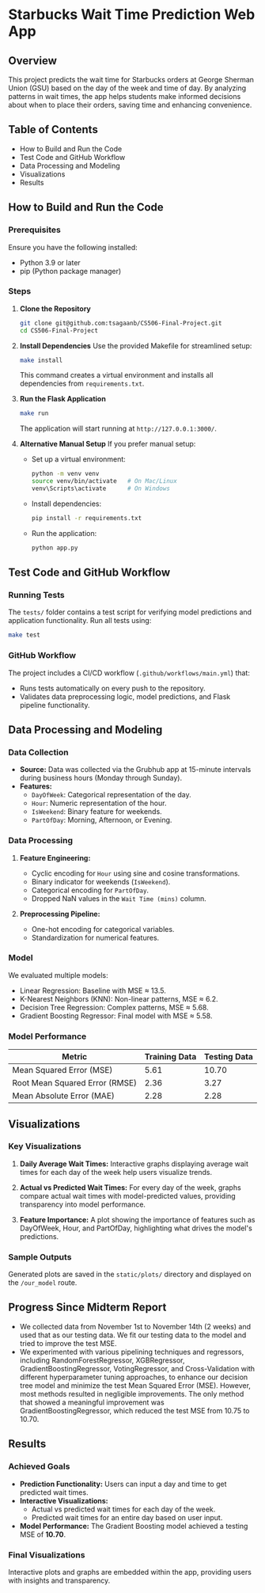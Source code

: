 

# Starbucks Wait Time Prediction Web App

## Overview
This project predicts the wait time for Starbucks orders at George Sherman Union (GSU) based on the day of the week and time of day. By analyzing patterns in wait times, the app helps students make informed decisions about when to place their orders, saving time and enhancing convenience.

## Table of Contents
- How to Build and Run the Code
- Test Code and GitHub Workflow
- Data Processing and Modeling
- Visualizations
- Results

## How to Build and Run the Code

### Prerequisites
Ensure you have the following installed:
- Python 3.9 or later
- pip (Python package manager)

### Steps
1. **Clone the Repository**
   ```bash
   git clone git@github.com:tsagaanb/CS506-Final-Project.git
   cd CS506-Final-Project
   ```

2. **Install Dependencies**
   Use the provided Makefile for streamlined setup:
   ```bash
   make install
   ```
   This command creates a virtual environment and installs all dependencies from `requirements.txt`.

3. **Run the Flask Application**
   ```bash
   make run
   ```
   The application will start running at `http://127.0.0.1:3000/`.

4. **Alternative Manual Setup**
   If you prefer manual setup:
   - Set up a virtual environment:
     ```bash
     python -m venv venv
     source venv/bin/activate   # On Mac/Linux
     venv\Scripts\activate      # On Windows
     ```
   - Install dependencies:
     ```bash
     pip install -r requirements.txt
     ```
   - Run the application:
     ```bash
     python app.py
     ```

## Test Code and GitHub Workflow

### Running Tests
The `tests/` folder contains a test script for verifying model predictions and application functionality. Run all tests using:
```bash
make test
```

### GitHub Workflow
The project includes a CI/CD workflow (`.github/workflows/main.yml`) that:
- Runs tests automatically on every push to the repository.
- Validates data preprocessing logic, model predictions, and Flask pipeline functionality.

## Data Processing and Modeling

### Data Collection
- **Source:** Data was collected via the Grubhub app at 15-minute intervals during business hours (Monday through Sunday).
- **Features:** 
  - `DayOfWeek`: Categorical representation of the day.
  - `Hour`: Numeric representation of the hour.
  - `IsWeekend`: Binary feature for weekends.
  - `PartOfDay`: Morning, Afternoon, or Evening.

### Data Processing
1. **Feature Engineering:**
   - Cyclic encoding for `Hour` using sine and cosine transformations.
   - Binary indicator for weekends (`IsWeekend`).
   - Categorical encoding for `PartOfDay`.
   - Dropped NaN values in the `Wait Time (mins)` column.

2. **Preprocessing Pipeline:** 
   - One-hot encoding for categorical variables.
   - Standardization for numerical features.

### Model
We evaluated multiple models:
- Linear Regression: Baseline with MSE ≈ 13.5.
- K-Nearest Neighbors (KNN): Non-linear patterns, MSE ≈ 6.2.
- Decision Tree Regression: Complex patterns, MSE ≈ 5.68.
- Gradient Boosting Regressor: Final model with MSE ≈ 5.58.

### Model Performance 
| Metric                 | Training Data | Testing Data |
|------------------------|---------------|--------------|
| Mean Squared Error (MSE) | 5.61          | 10.70        |
| Root Mean Squared Error (RMSE) | 2.36          | 3.27         |
| Mean Absolute Error (MAE) | 2.28          | 2.28         |


## Visualizations

### Key Visualizations
1. **Daily Average Wait Times:**
Interactive graphs displaying average wait times for each day of the week help users visualize trends.

2. **Actual vs Predicted Wait Times:**
For every day of the week, graphs compare actual wait times with model-predicted values, providing transparency into model performance.

3. **Feature Importance:**
A plot showing the importance of features such as DayOfWeek, Hour, and PartOfDay, highlighting what drives the model's predictions.

### Sample Outputs
Generated plots are saved in the `static/plots/` directory and displayed on the `/our_model` route.

## Progress Since Midterm Report
- We collected data from November 1st to November 14th (2 weeks) and used that as our testing data. We fit our testing data to the model and tried to improve the test MSE.
- We experimented with various pipelining techniques and regressors, including RandomForestRegressor, XGBRegressor, GradientBoostingRegressor, VotingRegressor, and Cross-Validation with different hyperparameter tuning approaches, to enhance our decision tree model and minimize the test Mean Squared Error (MSE). However, most methods resulted in negligible improvements. The only method that showed a meaningful improvement was GradientBoostingRegressor, which reduced the test MSE from 10.75 to 10.70.

## Results

### Achieved Goals
- **Prediction Functionality:** Users can input a day and time to get predicted wait times.
- **Interactive Visualizations:** 
  - Actual vs predicted wait times for each day of the week.
  - Predicted wait times for an entire day based on user input.
- **Model Performance:** The Gradient Boosting model achieved a testing MSE of **10.70**.

### Final Visualizations
Interactive plots and graphs are embedded within the app, providing users with insights and transparency.
